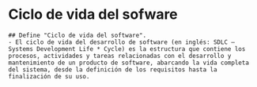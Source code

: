 # Ciclo de vida del sofware
    ## Define "Ciclo de vida del software".
    - El ciclo de vida del desarrollo de software (en inglés: SDLC – Systems Development Life * Cycle) es la estructura que contiene los procesos, actividades y tareas relacionadas con el desarrollo y mantenimiento de un producto de software, abarcando la vida completa del sistema, desde la definición de los requisitos hasta la finalización de su uso.
    
    
